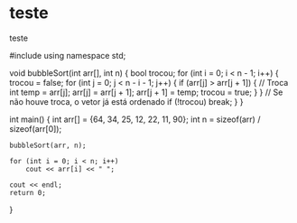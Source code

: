 # teste
teste


#include <iostream>
using namespace std;

void bubbleSort(int arr[], int n) {
    bool trocou;
    for (int i = 0; i < n - 1; i++) {
        trocou = false;
        for (int j = 0; j < n - i - 1; j++) {
            if (arr[j] > arr[j + 1]) {
                // Troca
                int temp = arr[j];
                arr[j] = arr[j + 1];
                arr[j + 1] = temp;
                trocou = true;
            }
        }
        // Se não houve troca, o vetor já está ordenado
        if (!trocou)
            break;
    }
}

int main() {
    int arr[] = {64, 34, 25, 12, 22, 11, 90};
    int n = sizeof(arr) / sizeof(arr[0]);

    bubbleSort(arr, n);

    for (int i = 0; i < n; i++)
        cout << arr[i] << " ";

    cout << endl;
    return 0;
}
